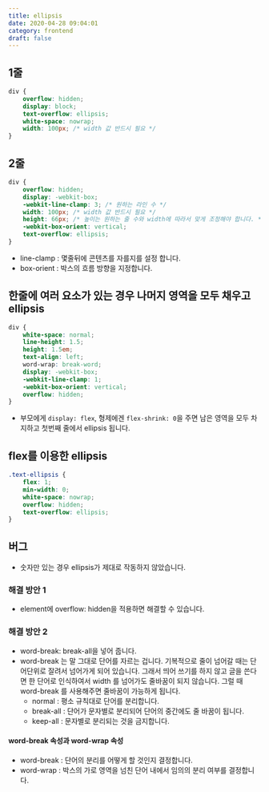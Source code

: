 ```yaml
---
title: ellipsis
date: 2020-04-28 09:04:01
category: frontend
draft: false
---
```


## 1줄

```css
div {
	overflow: hidden;
	display: block;
	text-overflow: ellipsis;
	white-space: nowrap;
	width: 100px; /* width 값 반드시 필요 */
}
```

## 2줄

```css
div {
	overflow: hidden;
	display: -webkit-box;
	-webkit-line-clamp: 3; /* 원하는 라인 수 */
	width: 100px; /* width 값 반드시 필요 */
	height: 66px; /* 높이는 원하는 줄 수와 width에 따라서 맞게 조정해야 합니다. */
	-webkit-box-orient: vertical;
	text-overflow: ellipsis;
}
```

- line-clamp : 몇줄뒤에 콘텐츠를 자를지를 설정 합니다.
- box-orient : 박스의 흐름 방향을 지정합니다.

## 한줄에 여러 요소가 있는 경우 나머지 영역을 모두 채우고 ellipsis

```css
div {
	white-space: normal;
	line-height: 1.5;
	height: 1.5em;
	text-align: left;
	word-wrap: break-word;
	display: -webkit-box;
	-webkit-line-clamp: 1;
	-webkit-box-orient: vertical;
	overflow: hidden;
}
```

- 부모에게 `display: flex`, 형제에겐 `flex-shrink: 0`을 주면 남은 영역을 모두 차지하고 첫번째 줄에서 ellipsis 됩니다.

## flex를 이용한 ellipsis

```css
.text-ellipsis {
	flex: 1;
	min-width: 0;
	white-space: nowrap;
	overflow: hidden;
	text-overflow: ellipsis;
}
```

## 버그

- 숫자만 있는 경우 ellipsis가 제대로 작동하지 않았습니다.

### 해결 방안 1

- element에 overflow: hidden을 적용하면 해결할 수 있습니다.

### 해결 방안 2

- word-break: break-all을 넣어 줍니다.
- word-break 는 말 그대로 단어를 자르는 겁니다. 기복적으로 줄이 넘어갈 때는 단어단위로 잘려서 넘어가게 되어 있습니다. 그래서 띄어 쓰기를 하지 않고 글을 쓴다면 한 단어로 인식하여서 width 를 넘어가도 줄바꿈이 되지 않습니다. 그럴 때 word-break 를 사용해주면 줄바꿈이 가능하게 됩니다.
  - normal : 평소 규칙대로 단어를 분리합니다.
  - break-all : 단어가 문자별로 분리되어 단어의 중간에도 줄 바꿈이 됩니다.
  - keep-all : 문자별로 분리되는 것을 금지합니다.

#### word-break 속성과 word-wrap 속성

- word-break : 단어의 분리를 어떻게 할 것인지 결정합니다.
- word-wrap : 박스의 가로 영역을 넘친 단어 내에서 임의의 분리 여부를 결정합니다.
